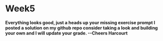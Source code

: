 # Week5

#### Everything looks good, just a heads up your missing exercise prompt I posted a solution on my github repo consider taking a look and building your own and I will update your grade. --Cheers Harcourt